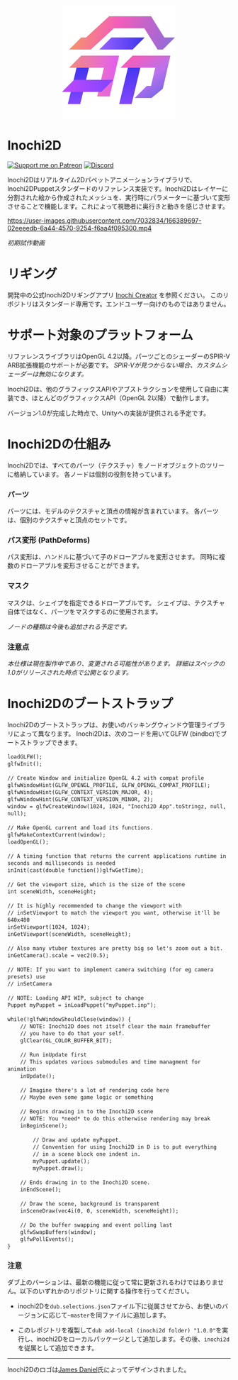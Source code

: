 <p align="center">
  <img width="256" height="256" src="https://raw.githubusercontent.com/Inochi2D/branding/main/logo/logo_transparent_256.png">
</p>


# Inochi2D
[![Support me on Patreon](https://img.shields.io/endpoint.svg?url=https%3A%2F%2Fshieldsio-patreon.vercel.app%2Fapi%3Fusername%3Dclipsey%26type%3Dpatrons&style=for-the-badge)](https://patreon.com/clipsey)
[![Discord](https://img.shields.io/discord/855173611409506334?label=Community&logo=discord&logoColor=FFFFFF&style=for-the-badge)](https://discord.com/invite/abnxwN6r9v)

Inochi2Dはリアルタイム2Dパペットアニメーションライブラリで、Inochi2DPuppetスタンダードのリファレンス実装です。Inochi2Dはレイヤーに分割された絵から作成されたメッシュを、実行時にパラメーターに基づいて変形させることで機能します。これによって視聴者に奥行きと動きを感じさせます。

https://user-images.githubusercontent.com/7032834/166389697-02eeeedb-6a44-4570-9254-f6aa4f095300.mp4

*初期試作動画*



# リギング

開発中の公式Inochi2Dリギングアプリ [Inochi Creator](https://github.com/Inochi2D/inochi-creator) を参照ください。
このリポジトリはスタンダード専用です。エンドユーザー向けのものではありません。



# サポート対象のプラットフォーム

リファレンスライブラリはOpenGL 4.2以降。パーツごとのシェーダーのSPIR-V ARB拡張機能のサポートが必要です。
*SPIR-Vが見つからない場合、カスタムシェーダーは無効になります。*

Inochi2Dは、他のグラフィックスAPIやアブストラクションを使用して自由に実装でき、ほとんどのグラフィックスAPI（OpenGL 2以降）で動作します。

バージョン1.0が完成した時点で、Unityへの実装が提供される予定です。



# Inochi2Dの仕組み

Inochi2Dでは、すべてのパーツ（テクスチャ）をノードオブジェクトのツリーに格納しています。
各ノードは個別の役割を持っています。

### パーツ

パーツには、モデルのテクスチャと頂点の情報が含まれています。
各パーツは、個別のテクスチャと頂点のセットです。

### パス変形 (PathDeforms)

パス変形は、ハンドルに基づいて子のドローアブルを変形させます。
同時に複数のドローアブルを変形させることができます。

### マスク

マスクは、シェイプを指定できるドローアブルです。
シェイプは、テクスチャ自体ではなく、パーツをマスクするのに使用されます。


*ノードの種類は今後も追加される予定です。*

### 注意点

*本仕様は現在製作中であり、変更される可能性があります。*
*詳細はスペックの1.0がリリースされた時点で公開となります。*



# Inochi2Dのブートストラップ

Inochi2Dのブートストラップは、お使いのバッキングウィンドウ管理ライブラリによって異なります。
Inochi2Dは、次のコードを用いてGLFW (bindbc)でブートストラップできます。

```// Loads GLFW
loadGLFW();
glfwInit();

// Create Window and initialize OpenGL 4.2 with compat profile
glfwWindowHint(GLFW_OPENGL_PROFILE, GLFW_OPENGL_COMPAT_PROFILE);
glfwWindowHint(GLFW_CONTEXT_VERSION_MAJOR, 4);
glfwWindowHint(GLFW_CONTEXT_VERSION_MINOR, 2);
window = glfwCreateWindow(1024, 1024, "Inochi2D App".toStringz, null, null);

// Make OpenGL current and load its functions.
glfwMakeContextCurrent(window);
loadOpenGL();

// A timing function that returns the current applications runtime in seconds and milliseconds is needed
inInit(cast(double function())glfwGetTime);

// Get the viewport size, which is the size of the scene
int sceneWidth, sceneHeight;

// It is highly recommended to change the viewport with
// inSetViewport to match the viewport you want, otherwise it'll be 640x480
inSetViewport(1024, 1024);
inGetViewport(sceneWidth, sceneHeight);

// Also many vtuber textures are pretty big so let's zoom out a bit.
inGetCamera().scale = vec2(0.5);

// NOTE: If you want to implement camera switching (for eg camera presets) use
// inSetCamera

// NOTE: Loading API WIP, subject to change
Puppet myPuppet = inLoadPuppet("myPuppet.inp");

while(!glfwWindowShouldClose(window)) {
    // NOTE: Inochi2D does not itself clear the main framebuffer
    // you have to do that your self.
    glClear(GL_COLOR_BUFFER_BIT);

    // Run inUpdate first
    // This updates various submodules and time managment for animation
    inUpdate();

    // Imagine there's a lot of rendering code here
    // Maybe even some game logic or something

    // Begins drawing in to the Inochi2D scene
    // NOTE: You *need* to do this otherwise rendering may break
    inBeginScene();

        // Draw and update myPuppet.
        // Convention for using Inochi2D in D is to put everything
        // in a scene block one indent in.
        myPuppet.update();
        myPuppet.draw();

    // Ends drawing in to the Inochi2D scene.
    inEndScene();

    // Draw the scene, background is transparent
    inSceneDraw(vec4i(0, 0, sceneWidth, sceneHeight));

    // Do the buffer swapping and event polling last
    glfwSwapBuffers(window);
    glfwPollEvents();
}
```

### 注意
ダブ上のバーションは、最新の機能に従って常に更新されるわけではありません。以下のいずれかのリポジトリに関する操作を行ってください。

- inochi2Dを`dub.selections.json`ファイル下に従属させてから、お使いのバージョンに応じて`~master`を同ファイルに追加します。

- このレポジトリを複製して`dub add-local (inochi2d folder) "1.0.0"`を実行し、inochi2Dをローカルパッケージとして追加します。その後、`inochi2d`を従属として追加できます。



-------------------

Inochi2Dのロゴは[James Daniel](https://twitter.com/rakujira)氏によってデザインされました。

